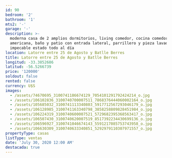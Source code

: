 ```yaml
---
id: 90
bedroom: '2'
bathroom: '1'
mts2: '-'
garage: '-'
description: >-
  moderna casa de 2 amplios dormitorios, living comedor, cocina comedor
  americana, baño y patio con entrada lateral, parrillero y pieza lavadero. En
  impecable estado todo al día
location: Latorre entre 25 de Agosto y Batlle Berres
title: Latorre entre 25 de Agosto y Batlle Berres
longitud: -33.3852686
latitud: -56.5266739
price: '120000'
soldout: false
rented: false
currency: U$S
images:
  - /assets/74670695_3100741186674129_7054101291792424214_o.jpg
  - /assets/106102836_3100740700007511_7868376444060002164_o.jpg
  - /assets/105685032_3100741113340803_5917712567293046179_o.jpg
  - /assets/106128985_3100741163340798_3858258809828451984_o.jpg
  - /assets/106224319_3100740600007521_5729682395368563417_o.jpg
  - /assets/106507430_3100740620007519_8517392234430699136_o.jpg
  - /assets/106596927_3100741046674143_5591217085753743958_o.jpg
  - /assets/106630309_3100740633340851_5292979110307971557_o.jpg
propertyType: casas
listType: ventas
date: 'July 30, 2020 12:00 AM'
destacada: true
---
```


